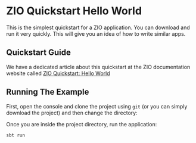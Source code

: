 # ZIO Quickstart Hello World

This is the simplest quickstart for a ZIO application. You can download and run it very quickly. This will give you an idea of how to write similar apps.

## Quickstart Guide

We have a dedicated article about this quickstart at the ZIO documentation website called [ZIO Quickstart: Hello World](https://zio.dev/guides/quickstarts/hello-world/)

## Running The Example

First, open the console and clone the project using `git` (or you can simply download the project) and then change the directory:



Once you are inside the project directory, run the application:

```scala
sbt run
```
